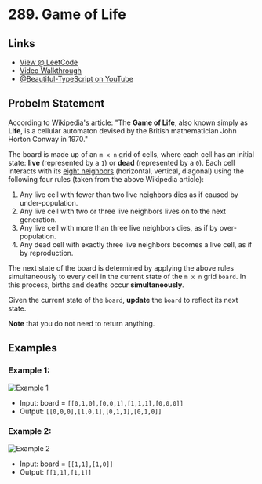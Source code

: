 # 289. Game of Life

## Links

* [View @ LeetCode](https://leetcode.com/problems/game-of-life/)
* [Video Walkthrough](https://youtu.be/9rDyzad85Uc)
* [@Beautiful-TypeScript on YouTube](https://www.youtube.com/@BeautifulTypeScript)

## Probelm Statement

According to [Wikipedia's article](https://en.wikipedia.org/wiki/Conway%27s_Game_of_Life): "The **Game of Life**, also known simply as **Life**, is a cellular automaton devised by the British mathematician John Horton Conway in 1970."

The board is made up of an `m x n` grid of cells, where each cell has an initial state: **live** (represented by a `1`) or **dead** (represented by a `0`). Each cell interacts with its [eight neighbors](https://en.wikipedia.org/wiki/Moore_neighborhood) (horizontal, vertical, diagonal) using the following four rules (taken from the above Wikipedia article):

1. Any live cell with fewer than two live neighbors dies as if caused by under-population.
1. Any live cell with two or three live neighbors lives on to the next generation.
1. Any live cell with more than three live neighbors dies, as if by over-population.
1. Any dead cell with exactly three live neighbors becomes a live cell, as if by reproduction.

The next state of the board is determined by applying the above rules simultaneously to every cell in the current state of the `m x n` grid `board`. In this process, births and deaths occur **simultaneously**.

Given the current state of the `board`, **update** the `board` to reflect its next state.

**Note** that you do not need to return anything.

## Examples

### Example 1:

![Example 1](https://assets.leetcode.com/uploads/2020/12/26/grid1.jpg)

* Input: board = `[[0,1,0],[0,0,1],[1,1,1],[0,0,0]]`
* Output: `[[0,0,0],[1,0,1],[0,1,1],[0,1,0]]`

### Example 2:

![Example 2](https://assets.leetcode.com/uploads/2020/12/26/grid2.jpg)

* Input: board = `[[1,1],[1,0]]`
* Output: `[[1,1],[1,1]]`

